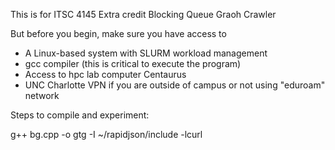 This is for ITSC 4145 Extra credit Blocking Queue Graoh Crawler

But before you begin, make sure you have access to

- A Linux-based system with SLURM workload management
- gcc compiler (this is critical to execute the program)
- Access to hpc lab computer Centaurus
- UNC Charlotte VPN if you are outside of campus or not using "eduroam" network


Steps to compile and experiment:

g++ bg.cpp -o gtg -I ~/rapidjson/include -lcurl
